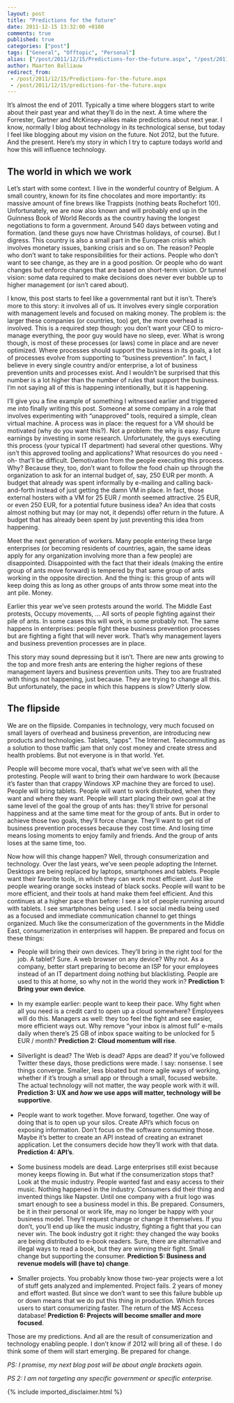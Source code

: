 ```yaml
---
layout: post
title: "Predictions for the future"
date: 2011-12-15 13:32:00 +0100
comments: true
published: true
categories: ["post"]
tags: ["General", "Offtopic", "Personal"]
alias: ["/post/2011/12/15/Predictions-for-the-future.aspx", "/post/2011/12/15/predictions-for-the-future.aspx"]
author: Maarten Balliauw
redirect_from:
 - /post/2011/12/15/Predictions-for-the-future.aspx
 - /post/2011/12/15/predictions-for-the-future.aspx
---
```

<p>It&rsquo;s almost the end of 2011. Typically a time where bloggers start to write about their past year and what they&rsquo;ll do in the next. A time where the Forrester, Gartner and McKinsey-alikes make predictions about next year. I know, normally I blog about technology in its technological sense, but today I feel like blogging about my vision on the future. Not 2012, but the future. And the present. Here&rsquo;s my story in which I try to capture todays world and how this will influence technology.</p>
<h2>The world in which we work</h2>
<p>Let&rsquo;s start with some context. I live in the wonderful country of Belgium. A small country, known for its fine chocolates and more importantly: its massive amount of fine brews like Trappists (nothing beats Rochefort 10!). Unfortunately, we are now also known and will probably end up in the Guinness Book of World Records as the country having the longest negotiations to form a government. Around 540 days between voting and formation. (and these guys now have Christmas holidays, of course). But I digress. This country is also a small part in the European crisis which involves monetary issues, banking crisis and so on. The reason? People who don&rsquo;t want to take responsibilities for their actions. People who don&rsquo;t want to see change, as they are in a good position. Or people who do want changes but enforce changes that are based on short-term vision. Or tunnel vision: some data required to make decisions does never ever bubble up to higher management (or isn&rsquo;t cared about).</p>
<p>I know, this post starts to feel like a governmental rant but it isn&rsquo;t. There&rsquo;s more to this story: it involves all of us. It involves every single corporation with management levels and focused on making money.&nbsp;The problem is: the larger these companies (or countries, too) get, the more overhead is involved. This is a required step though: you don&rsquo;t want your CEO to micro-manage everything, the poor guy would have no sleep, ever. What is wrong though, is most of these processes (or laws) come in place and are never optimized. Where processes should support the business in its goals, a lot of processes evolve from supporting to &ldquo;business prevention&rdquo;. In fact, I believe in every single country and/or enterprise, a lot of business prevention units and processes exist. And I wouldn&rsquo;t be surprised that this number is a lot higher than the number of rules that support the business. I&rsquo;m not saying all of this is happening intentionally, but it is happening.</p>
<p>I&rsquo;ll give you a fine example of something I witnessed earlier and triggered me into finally writing this post. Someone at some company in a role that involves experimenting with &ldquo;unapproved&rdquo; tools, required a simple, clean virtual machine. A process was in place: the request for a VM should be motivated (why do you want this?). Not a problem: the why is easy. Future earnings by investing in some research. Unfortunately, the guys executing this process (your typical IT department) had several other questions. Why isn&rsquo;t this approved tooling and applications? What resources do you need -oh- that&rsquo;ll be difficult. Demotivation from the people executing this process. Why? Because they, too, don&rsquo;t want to follow the food chain up through the organization to ask for an internal budget of, say, 250 EUR per month. A budget that already was spent informally by e-mailing and calling back-and-forth instead of just getting the damn VM in place. In fact, those external hosters with a VM for 25 EUR / month seemed attractive. 25 EUR, or even 250 EUR, for a potential future business idea? An idea that costs almost nothing but may (or may not, it depends) offer return in the future. A budget that has already been spent by just preventing this idea from happening.</p>
<p>Meet the next generation of workers. Many people entering these large enterprises (or becoming residents of countries, again, the same ideas apply for any organization involving more than a few people) are disappointed. Disappointed with the fact that their ideals (making the entire group of ants move forward) is tempered by that same group of ants working in the opposite direction. And the thing is: this group of ants will keep doing this as long as other groups of ants throw some meat into the ant pile. Money.</p>
<p>Earlier this year we&rsquo;ve seen protests around the world. The Middle East protests, Occupy movements, &hellip; All sorts of people fighting against their pile of ants. In some cases this will work, in some probably not. The same happens in enterprises: people fight these business prevention processes but are fighting a fight that will never work. That&rsquo;s why management layers and business prevention processes are in place.</p>
<p>This story may sound depressing but it isn&rsquo;t. There are new ants growing to the top and more fresh ants are entering the higher regions of these management layers and business prevention units. They too are frustrated with things not happening, just because. They are trying to change all this. But unfortunately, the pace in which this happens is slow? Utterly slow.</p>
<h2>The flipside</h2>
<p>We are on the flipside. Companies in technology, very much focused on small layers of overhead and business prevention, are introducing new products and technologies. Tablets, &ldquo;apps&rdquo;. The Internet. Telecommuting as a solution to those traffic jam that only cost money and create stress and health problems. But not everyone is in that world. Yet.</p>
<p>People will become more vocal, that&rsquo;s what we&rsquo;ve seen with all the protesting. People will want to bring their own hardware to work (because it&rsquo;s faster than that crappy Windows XP machine they are forced to use). People will bring tablets. People will want to work distributed, when they want and where they want. People will start placing their own goal at the same level of the goal the group of ants has: they&rsquo;ll strive for personal happiness and at the same time meat for the group of ants. But in order to achieve those two goals, they&rsquo;ll force change. They&rsquo;ll want to get rid of business prevention processes because they cost time. And losing time means losing moments to enjoy family and friends. And the group of ants loses at the same time, too.</p>
<p>Now how will this change happen? Well, through consumerization and technology. Over the last years, we&rsquo;ve seen people adopting the Internet. Desktops are being replaced by laptops, smartphones and tablets. People want their favorite tools, in which they can work most efficient. Just like people wearing orange socks instead of black socks. People will want to be more efficient, and their tools at hand make them feel efficient. And this continues at a higher pace than before: I see a lot of people running around with tablets. I see smartphones being used. I see social media being used as a focused and immediate communication channel to get things organized. Much like the consumerization of the governments in the Middle East, consumerization in enterprises will happen. Be prepared and focus on these&nbsp;things:</p>
<ul>
<li>People will bring their own devices. They&rsquo;ll bring in the right tool for the job. A tablet? Sure. A web browser on any device? Why not. As a company, better start preparing to become an ISP for your employees instead of an IT department doing nothing but blacklisting. People are used to this at home, so why not in the world they work in? <strong>Prediction 1: Bring your own device</strong>. <br />&nbsp; </li>
<li>In my example earlier: people want to keep their pace. Why fight when all you need is a credit card to open up a cloud somewhere? Employees will do this. Managers as well: they too feel the fight and see easier, more efficient ways out. Why remove &ldquo;your inbox is almost full&rdquo; e-mails daily when there&rsquo;s 25 GB of inbox space waiting to be unlocked for 5 EUR / month? <strong>Prediction 2: Cloud momentum will rise</strong>. <br />&nbsp; </li>
<li>Silverlight is dead? The Web is dead? Apps are dead? If you&rsquo;ve followed Twitter these days, those predictions were made. I say: nonsense. I see things converge. Smaller, less bloated but more agile ways of working, whether if it&rsquo;s trough a small app or through a small, focused website. The actual technology will not matter, the way people work with it will. <strong>Prediction 3: UX and <em>how</em> we use apps will matter, technology will be supportive</strong>. <br />&nbsp; </li>
<li>People want to work together. Move forward, together. One way of doing that is to open up your silos. Create API&rsquo;s which focus on exposing information. Don&rsquo;t focus on the software consuming those. Maybe it&rsquo;s better to create an API instead of creating an extranet application. Let the consumers decide how they&rsquo;ll work with that data. <strong>Prediction 4: API&rsquo;s</strong>. <br />&nbsp; </li>
<li>Some business models are dead. Large enterprises still exist because money keeps flowing in. But what if the consumerization stops that? Look at the music industry. People wanted fast and easy access to their music. Nothing happened in the industry. Consumers did their thing and invented things like Napster. Until one company with a fruit logo was smart enough to see a business model in this. Be prepared. Consumers, be it in their personal or work life, may no longer be happy with your business model. They&rsquo;ll request change or change it themselves. If you don&rsquo;t, you&rsquo;ll end up like the music industry, fighting a fight that you can never win. The book industry got it right: they changed the way books are being distributed to e-book readers. Sure, there are alternative and illegal ways to read a book, but they are winning their fight. Small change but supporting the consumer. <strong>Prediction 5: Business and revenue models will (have to) change</strong>.<br />&nbsp; </li>
<li>Smaller projects. You probably know those two-year projects were a lot of stuff gets analyzed and implemented. Project fails. 2 years of money and effort wasted. But since we don&rsquo;t want to see this failure bubble up or down means that we do put this thing in production. Which forces users to start consumerizing faster. The return of the MS Access database! <strong>Prediction 6: Projects will become smaller and more focused</strong>. </li>
</ul>
<p>Those are my predictions. And all are the result of consumerization and technology enabling people. I don&rsquo;t know if 2012 will bring all of these. I do think some of them will start emerging. Be prepared for change.</p>
<p><em>PS: I promise, my next blog post will be about angle brackets again.</em></p>
<p><em>PS 2: I am not targeting any specific government or specific enterprise.</em></p>
{% include imported_disclaimer.html %}
